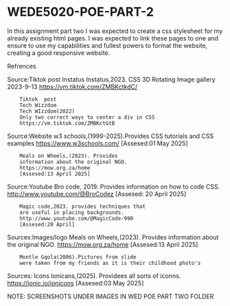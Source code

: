 # WEDE5020-POE-PART-2

In this assignment part two I was expected to create a css stylesheet for my already 
existing html pages. I was expected to link these pages to one and ensure to use my capabilities
and fullest powers to format the website, creating a good responsive website. 


Refrences 

Source:Tiktok post
        Instatus
        Instatus,2023.
        CSS 3D Rotating Image gallery
        2023-9-13
        https://vm.tiktok.com/ZMBKctkdC/

        Tiktok  post
        Tech Wizzdom
        Tech WIzzdom(2022)
        Only two correct ways to center a div in CSS
        https://vm.tiktok.com/ZMBKctGtB


Source:Website
        w3 schools,(1999-2025).Provides
        CSS tutorials and CSS examples
        https://www.w3schools.com/
        [Assesed:01 May 2025]


        Meals on Wheels,(2023). Provides
        information about the original NGO.
        https://mow.org.za/home
        [Assesed:13 April 2025]


Source:Youtube 
        Bro code, 2019. Provides 
        information on how to code CSS. 
        http://www.youtube.com/@BroCodez
        [Assesed: 20 April 2025]

        Magic code,2023. provides techniques that 
        are useful in placing backgrounds. 
        http://www.youtube.com/@MagicCode-990
        [Assesed:20 April]

Sources:Images/logo
        Meals on Wheels,(2023). Provides
        information about the original NGO.
        https://mow.org.za/home
        [Assesed:13 April 2025]


        Montle Gqola(2006).Pictures from slide 
        were taken from my friends as it is their childhood photo's

Sources: Icons 
        Ionicans,(2025). Providees 
         all sorts of iconns.
         https://ionic.io/ionicons
       [Assesed:03 May 2025]

NOTE: SCREENSHOTS UNDER IMAGES IN WED POE PART TWO FOLDER
